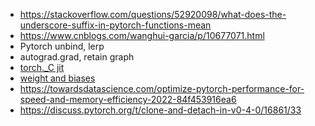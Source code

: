 
- https://stackoverflow.com/questions/52920098/what-does-the-underscore-suffix-in-pytorch-functions-mean
- https://www.cnblogs.com/wanghui-garcia/p/10677071.html
- Pytorch unbind, lerp
- autograd.grad, retain graph
- [torch.\_C jit](https://fossies.org/linux/pytorch/aten/src/ATen/native/cudnn/ConvShared.cpp)
- [weight and biases](https://theaisummer.com/weights-and-biases-tutorial/)
- https://towardsdatascience.com/optimize-pytorch-performance-for-speed-and-memory-efficiency-2022-84f453916ea6
- https://discuss.pytorch.org/t/clone-and-detach-in-v0-4-0/16861/33